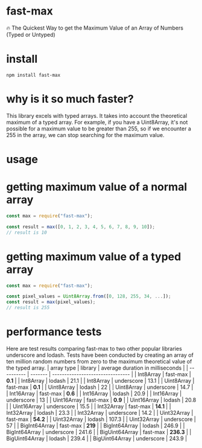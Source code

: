 # fast-max
:fire: The Quickest Way to get the Maximum Value of an Array of Numbers (Typed or Untyped)

# install
```
npm install fast-max
```

# why is it so much faster?
This library excels with typed arrays.  It takes into account the theoretical maximum of a typed array.
For example, if you have a  Uint8Array, it's not possible for a maximum value to be greater than 255,
so if we encounter a 255 in the array, we can stop searching for the maximum value.

# usage
# getting maximum value of a normal array
```javascript
const max = require("fast-max");

const result = max([0, 1, 2, 3, 4, 5, 6, 7, 8, 9, 10]);
// result is 10
```

# getting maximum value of a typed array
```javascript
const max = require("fast-max");

const pixel_values = Uint8Array.from([0, 128, 255, 34, ...]);
const result = max(pixel_values);
// result is 255
```

# performance tests
Here are test results comparing fast-max to two other popular libraries underscore and lodash.
Tests have been conducted by creating an array of ten million random numbers from zero to the maximum
theoretical value of the typed array.
| array type | library | average duration in milliseconds |
| ---------- | ------- | -------------------------------- |
| Int8Array | fast-max | **0.1** | 
| Int8Array | lodash | 21.1 | 
| Int8Array | underscore | 13.1 | 
| Uint8Array | fast-max | **0.1** | 
| Uint8Array | lodash | 22 | 
| Uint8Array | underscore | 14.7 | 
| Int16Array | fast-max | **0.6** | 
| Int16Array | lodash | 20.9 | 
| Int16Array | underscore | 13 | 
| Uint16Array | fast-max | **0.9** | 
| Uint16Array | lodash | 20.8 | 
| Uint16Array | underscore | 15.5 | 
| Int32Array | fast-max | **14.1** | 
| Int32Array | lodash | 23.3 | 
| Int32Array | underscore | 14.2 | 
| Uint32Array | fast-max | **54.2** | 
| Uint32Array | lodash | 107.3 | 
| Uint32Array | underscore | 57 | 
| BigInt64Array | fast-max | **219** | 
| BigInt64Array | lodash | 246.9 | 
| BigInt64Array | underscore | 241.6 | 
| BigUint64Array | fast-max | **236.3** | 
| BigUint64Array | lodash | 239.4 | 
| BigUint64Array | underscore | 243.9 | 

